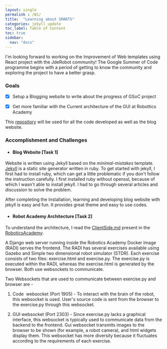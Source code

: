```yaml
---
layout: single
permalink : /W1/
title:  "Learning about SMARTS"
categories: jekyll update
toc_label: Table of Content
toc: true
sidebar:
  nav: "docs"
---
```

I'm looking forward to working on the Improvement of Web templates using React project with the JdeRobot community! The Google Summer of Code programme begins with a period of getting to know the community and exploring the project to have a better grasp.

### Goals

- [x]  Setup a Blogging website to write about the progress of GSoC project

- [x] Get more familiar with the Current architecture of the GUI at Robottics Academy

This [repository](https://github.com/TheRoboticsClub/gsoc2022-Apoorv_Garg) will be used for all the code developed as well as the blog website.


### Accomplishment and Challenges 

* #### Blog Website \[Task 1\]

Website is written using Jekyll based on the *minimal-mistakes* template. [Jekyll](https://jekyllrb.com) is a static site generator written in ruby. To get started with jekyll, I first had to install ruby, which can get a little problematic if you don't follow the instruction carefully. I first installed ruby without openssl, because of which I wasn't able to install jekyll. I had to go through several articles and discussion to solve the problem. 

After completing the Installation, learning and developing blog website with jekyll is easy and fun. It provides great theme and easy to use codes.



* #### Robot Academy Architecture \[Task 2\]

To understand the architecture, I read the [ClientSide.md](https://github.com/JdeRobot/RoboticsAcademy/blob/master/docs/clientside.md) present in the [RoboticsAcademy](https://github.com/JdeRobot/RoboticsAcademy/).


A Django web server running inside the Robotics Academy Docker Image (RADI) serves the frontend. The RADI has several exercises available using Gazebo and Simple two dimensional robot simulator (STDR).
Each exercise consists of two files: exercise.html and exercise.py. The exercise.py is executed within the RADI, whereas the exercise.html is generated by the browser. Both use websockets to communicate.


Two Websockets that are used to communicate between exercise.py and browser are -


1. Code  websocket (Port 1905) - To interact with the brain of the robot, this websocket is used. User's source code is sent from the browser to the exercise.py through this websocket. 


2. GUI websocket (Port 2303) - Since exercise.py lacks a graphical interface, this websocket is typically used to communicate data from the backend to the frontend. Gui websocket transmits images to the browser to be shown (for example, a robot camera), and html widgets display them. This websocket has more diversity because it fluctuates according to the requirements of each exercise. 

